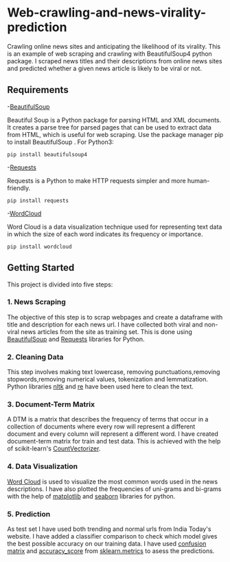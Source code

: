 # Web-crawling-and-news-virality-prediction
Crawling online news sites and anticipating the likelihood of its virality. This is an example of web scraping and crawling with BeautifulSoup4 python package. I scraped news titles and their descriptions from online news sites and predicted whether a given news article is likely to be viral or not.

## Requirements
-[BeautifulSoup](https://pypi.org/project/beautifulsoup4/) 

Beautiful Soup is a Python package for parsing HTML and XML documents. It creates a parse tree for parsed pages that can be used to extract data from HTML, which is useful for web scraping.
Use the package manager pip to install BeautifulSoup .
For Python3:
```
pip install beautifulsoup4
```

-[Requests](https://pypi.org/project/requests/)

Requests is a Python to make HTTP requests simpler and more human-friendly. 
```
pip install requests
```

-[WordCloud](https://pypi.org/project/wordcloud/)

Word Cloud is a data visualization technique used for representing text data in which the size of each word indicates its frequency or importance.
```
pip install wordcloud
```

## Getting Started
This project is divided into five steps:

### 1. News Scraping

The objective of this step is to scrap webpages and create a dataframe with title and description for each news url. I have collected both viral and non-viral news articles from the site as training set. This is done using [BeautifulSoup](https://pypi.org/project/beautifulsoup4/) and [Requests](https://pypi.org/project/requests/) libraries for Python.

### 2. Cleaning Data

This step involves making text lowercase, removing punctuations,removing stopwords,removing numerical values, tokenization and lemmatization. Python libraries [nltk](https://www.nltk.org/) and [re](https://docs.python.org/3/library/re.html) have been used here to clean the text.

### 3. Document-Term Matrix

A DTM is a matrix that describes the frequency of terms that occur in a collection of documents where every row will represent a different document and every column will represent a different word. I have created document-term matrix for train and test data. This is achieved with the help of scikit-learn's [CountVectorizer](https://scikit-learn.org/stable/modules/generated/sklearn.feature_extraction.text.CountVectorizer.html).

### 4. Data Visualization

[Word Cloud](https://pypi.org/project/wordcloud/) is used to visualize the most common words used in the news descriptions. I have also plotted the frequencies of uni-grams and bi-grams with the help of [matplotlib](https://matplotlib.org/) and [seaborn](https://seaborn.pydata.org/) libraries for python.

### 5. Prediction

As test set I have used both trending and normal urls from India Today's website. I have added a classifier comparison to check which model gives the best possible accuracy on our training data. I have used [confusion matrix](https://scikit-learn.org/stable/modules/generated/sklearn.metrics.confusion_matrix.html#sklearn.metrics.confusion_matrix) and [accuracy_score](https://scikit-learn.org/stable/modules/generated/sklearn.metrics.accuracy_score.html) from [sklearn.metrics](https://scikit-learn.org/stable/modules/classes.html#module-sklearn.metrics) to asess the predictions.





